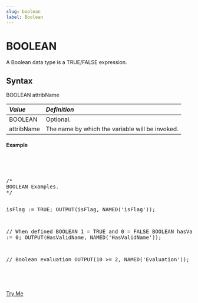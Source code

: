 ```yaml
---
slug: boolean
label: Boolean
---
```


# BOOLEAN

A Boolean data type is a TRUE/FALSE expression.

## Syntax

<EclCode>
BOOLEAN attribName
<EclCode>

| _Value_    | _Definition_                                    |
| :--------- | :---------------------------------------------- |
| BOOLEAN    | Optional.                                       |
| attribName | The name by which the variable will be invoked. |

#### Example

<br>
<pre id = 'BoolExp_1'>

<EclCode>
/*
BOOLEAN Examples.
*/

isFlag := TRUE;
OUTPUT(isFlag, NAMED('isFlag'));

// When defined BOOLEAN 1 = TRUE and 0 = FALSE
BOOLEAN hasValidName := 0;
OUTPUT(HasValidName, NAMED('HasValidName'));

// Boolean evaluation
OUTPUT(10 >= 2, NAMED('Evaluation'));

<EclCode>

</pre>
<a className="trybutton" href="javascript:OpenECLEditor(['BoolExp_1'])"> Try Me </a>

</br>
</br>
<EclCode>

